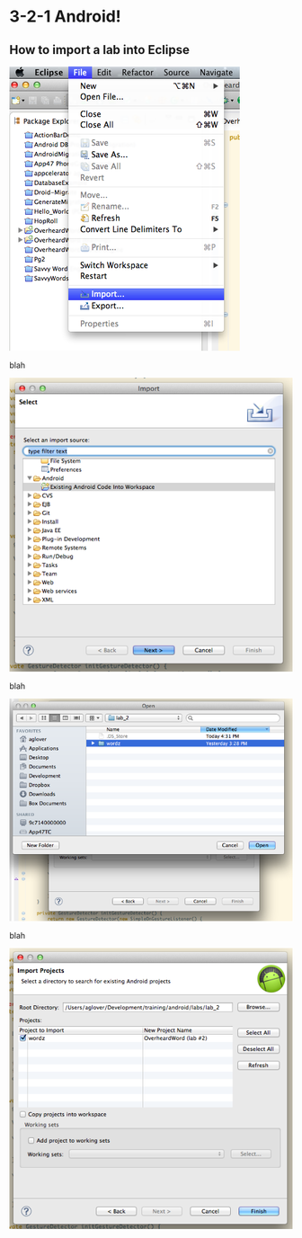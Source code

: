 # 3-2-1 Android! 

## How to import a lab into Eclipse

![Alt text](/docs/imgs/step1.png?raw=true)

blah

![Alt text](/docs/imgs/step2.png?raw=true)

blah

![Alt text](/docs/imgs/step3.png?raw=true)

blah

![Alt text](/docs/imgs/step4.png?raw=true)